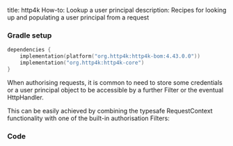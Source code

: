 title: http4k How-to: Lookup a user principal
description: Recipes for looking up and populating a user principal from a request


### Gradle setup

```kotlin
dependencies {
    implementation(platform("org.http4k:http4k-bom:4.43.0.0"))
    implementation("org.http4k:http4k-core")
}
```

When authorising requests, it is common to need to store some credentials or a user principal object to be accessible by a further Filter or the eventual HttpHandler.

This can be easily achieved by combining the typesafe RequestContext functionality with one of the built-in authorisation Filters:

### Code [<img class="octocat"/>](https://github.com/http4k/http4k/blob/master/src/docs/guide/howto/lookup_a_user_principal/example.kt)

<script src="https://gist-it.appspot.com/https://github.com/http4k/http4k/blob/master/src/docs/guide/howto/lookup_a_user_principal/example.kt"></script>

